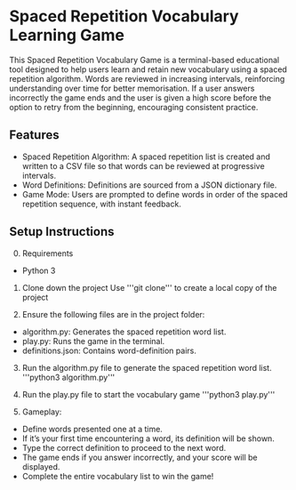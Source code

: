 # Spaced Repetition Vocabulary Learning Game

This Spaced Repetition Vocabulary Game is a terminal-based educational tool designed to help users learn and retain new vocabulary using a spaced repetition algorithm. Words are reviewed in increasing intervals, reinforcing understanding over time for better memorisation. If a user answers incorrectly the game ends and the user is given a high score before the option to retry from the beginning, encouraging consistent practice.


## Features

* Spaced Repetition Algorithm: A spaced repetition list is created and written to a CSV file so that words can be reviewed at progressive intervals.
* Word Definitions: Definitions are sourced from a JSON dictionary file.
* Game Mode: Users are prompted to define words in order of the spaced repetition sequence, with instant feedback.


## Setup Instructions

0. Requirements
- Python 3

1. Clone down the project
Use '''git clone''' to create a local copy of the project

2. Ensure the following files are in the project folder:
- algorithm.py: Generates the spaced repetition word list.
- play.py: Runs the game in the terminal.
- definitions.json: Contains word-definition pairs.

3. Run the algorithm.py file to generate the spaced repetition word list.
'''python3 algorithm.py'''

4. Run the play.py file to start the vocabulary game
'''python3 play.py'''

5. Gameplay:
- Define words presented one at a time.
- If it’s your first time encountering a word, its definition will be shown.
- Type the correct definition to proceed to the next word.
- The game ends if you answer incorrectly, and your score will be displayed.
- Complete the entire vocabulary list to win the game!

